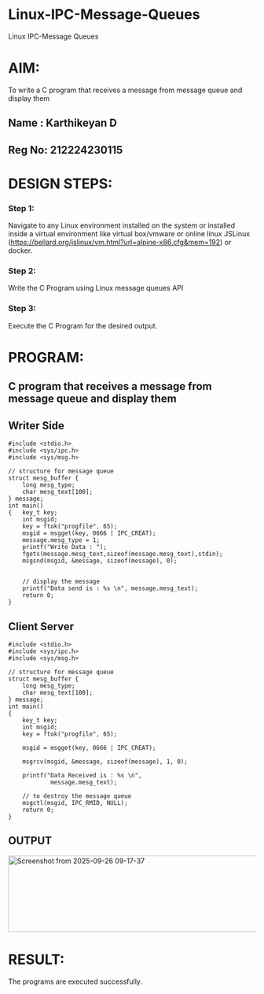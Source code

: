 # Linux-IPC-Message-Queues
Linux IPC-Message Queues

# AIM:
To write a C program that receives a message from message queue and display them

## Name : Karthikeyan D
## Reg No: 212224230115

# DESIGN STEPS:

### Step 1:

Navigate to any Linux environment installed on the system or installed inside a virtual environment like virtual box/vmware or online linux JSLinux (https://bellard.org/jslinux/vm.html?url=alpine-x86.cfg&mem=192) or docker.

### Step 2:

Write the C Program using Linux message queues API 

### Step 3:

Execute the C Program for the desired output. 

# PROGRAM:

## C program that receives a message from message queue and display them
## Writer Side
```
#include <stdio.h> 
#include <sys/ipc.h> 
#include <sys/msg.h> 

// structure for message queue 
struct mesg_buffer { 
	long mesg_type; 
	char mesg_text[100]; 
} message; 
int main() 
{ 	key_t key; 
	int msgid; 
	key = ftok("progfile", 65); 
	msgid = msgget(key, 0666 | IPC_CREAT); 
	message.mesg_type = 1; 
	printf("Write Data : "); 
	fgets(message.mesg_text,sizeof(message.mesg_text),stdin); 
	msgsnd(msgid, &message, sizeof(message), 0);
	
	 
	// display the message 
	printf("Data send is : %s \n", message.mesg_text); 
	return 0; 
} 

```

## Client Server

```
#include <stdio.h>
#include <sys/ipc.h>
#include <sys/msg.h>

// structure for message queue
struct mesg_buffer {
	long mesg_type;
	char mesg_text[100];
} message;
int main()
{
	key_t key;
	int msgid;
	key = ftok("progfile", 65);

	msgid = msgget(key, 0666 | IPC_CREAT);

	msgrcv(msgid, &message, sizeof(message), 1, 0);

	printf("Data Received is : %s \n",
			message.mesg_text);

	// to destroy the message queue
	msgctl(msgid, IPC_RMID, NULL);
	return 0;
}

```

## OUTPUT

<img width="748" height="155" alt="Screenshot from 2025-09-26 09-17-37" src="https://github.com/user-attachments/assets/7ba8ce6d-a959-4983-8ce6-efba9156213a" />

# RESULT:
The programs are executed successfully.
